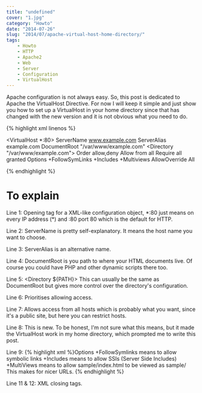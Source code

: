 ```yaml
---
title: "undefined"
cover: "1.jpg"
category: "Howto"
date: "2014-07-26"
slug: "2014/07/apache-virtual-host-home-directory/"
tags:
    - Howto
    - HTTP
    - Apache2
    - Web
    - Server
    - Configuration
    - VirtualHost
---
```

Apache configuration is not always easy. So, this post is dedicated to
Apache the VirtualHost Directive. For now I will keep it simple and
just show you how to set up a VirtualHost in your home directory
since that has changed with the new version and it is not obvious
what you need to do.

{% highlight xml linenos %}

<VirtualHost *:80>
     ServerName www.example.com
     ServerAlias example.com
     DocumentRoot "/var/www/example.com"
     <Directory   "/var/www/example.com">
         Order allow,deny
         Allow from all
         Require all granted
         Options +FollowSymLinks +Includes +Multiviews
         AllowOverride All
     </Directory>
</VirtualHost>

{% endhighlight %}

To explain
===========

Line 1: Opening tag for a XML-like configuration object, \*:80 just means on
every IP address (\*) and :80 port 80 which is the default for HTTP.

Line 2: ServerName is pretty self-explanatory. It means the host name you want
to choose.

Line 3: ServerAlias is an alternative name.

Line 4: DocumentRoot is you path to where your HTML documents live. Of course
you could have PHP and other dynamic scripts there too.

Line 5: <Directory ${PATH}> This can usually be the same as DocumentRoot
but gives more control over the directory's configuration.

Line 6: Prioritises allowing access.

Line 7: Allows access from all hosts which is probably what you want, since it's
a public site, but here you can restrict hosts.

Line 8: This is new. To be honest, I'm not sure what this means, but it made the
VirtualHost work in my home directory, which prompted me to write this post.

Line 9:
{% highlight xml %}Options
+FollowSymlinks means to allow symbolic links
+Includes       means to allow SSIs (Server Side Includes)
+MultiViews     means to allow sample/index.html
                to be viewed as sample/
                This makes for nicer URLs.
{% endhighlight %}

Line 11 & 12: XML closing tags.
